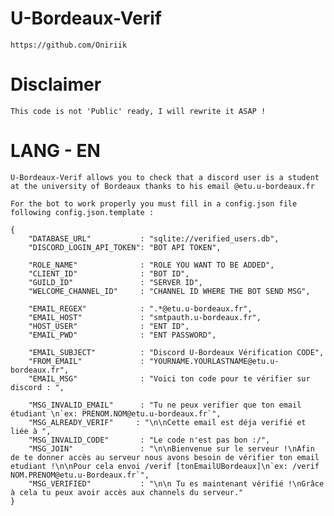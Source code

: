 # U-Bordeaux-Verif
    https://github.com/Oniriik
# Disclaimer
    This code is not 'Public' ready, I will rewrite it ASAP ! 
# LANG - EN 
    U-Bordeaux-Verif allows you to check that a discord user is a student at the university of Bordeaux thanks to his email @etu.u-bordeaux.fr

    For the bot to work properly you must fill in a config.json file following config.json.template :

    {
        "DATABASE_URL"           : "sqlite://verified_users.db",
        "DISCORD_LOGIN_API_TOKEN": "BOT API TOKEN",
        
        "ROLE_NAME"              : "ROLE YOU WANT TO BE ADDED",
        "CLIENT_ID"              : "BOT ID",
        "GUILD_ID"               : "SERVER ID",
        "WELCOME_CHANNEL_ID"     : "CHANNEL ID WHERE THE BOT SEND MSG",
        
        "EMAIL_REGEX"            : ".*@etu.u-bordeaux.fr",
        "EMAIL_HOST"             : "smtpauth.u-bordeaux.fr",
        "HOST_USER"              : "ENT ID",
        "EMAIL_PWD"              : "ENT PASSWORD",

        "EMAIL_SUBJECT"          : "Discord U-Bordeaux Vérification CODE",
        "FROM_EMAIL"             : "YOURNAME.YOURLASTNAME@etu.u-bordeaux.fr",
        "EMAIL_MSG"              : "Voici ton code pour te vérifier sur discord : ",

        "MSG_INVALID_EMAIL"      : "Tu ne peux verifier que ton email étudiant \n`ex: PRENOM.NOM@etu.u-bordeaux.fr`",
        "MSG_ALREADY_VERIF"     : "\n\nCette email est déja verifié et liée à ",
        "MSG_INVALID_CODE"       : "Le code n'est pas bon :/",
        "MSG_JOIN"               : "\n\nBienvenue sur le serveur !\nAfin de te donner accès au serveur nous avons besoin de vérifier ton email etudiant !\n\nPour cela envoi /verif [tonEmailUBordeaux]\n`ex: /verif NOM.PRENOM@etu.u-Bordeaux.fr`",
        "MSG_VERIFIED"           : "\n\n Tu es maintenant vérifié !\nGrâce à cela tu peux avoir accès aux channels du serveur."
    }
